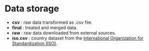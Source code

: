 # Data storage

- **csv** : raw data transformed as .csv file.
- **final** : treated and merged data.
- **raw** : raw data downloaded from external sources.
- **iso.csv** : country dataset from the [International Organization for Standardization (ISO)](https://www.iso.org/home.html).
